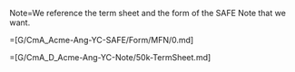 Note=We reference the term sheet and the form of the SAFE Note that we want.

=[G/CmA_Acme-Ang-YC-SAFE/Form/MFN/0.md]

=[G/CmA_D_Acme-Ang-YC-Note/50k-TermSheet.md]
